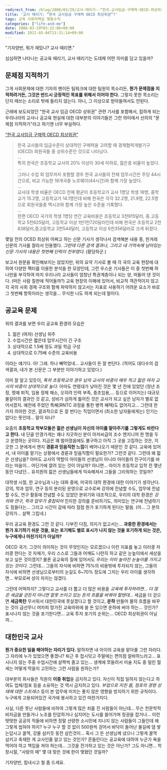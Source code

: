 ```yaml
---
redirect_from: /blog/2008/03/29/교사-때리기--“한국-교사임금-구매력-OECD-최상위권”/
title: '교사 때리기: “한국 교사임금 구매력 OECD 최상위권”?'
tags: 교육 사회적책임 행동수칙
categories: ["life-and-me"]
date: 2008-03-29T03:22:06+09:00
modified: 2011-03-04T13:31:14+09:00
---
```

"기자양반, 뭐가 재밌나? 교사 때리면."

심심하면 나타나는 공교육 때리기, 교사 때리기는 도데체 어떤 의미를 담고
있을까?  
  


## 문제점 지적하기

그게 사회문제에 대한 기자의 펜이든 팀워크에 대한 팀원의 목소리든, **뭔가
문제점을 지적하려거든, 그것은 반드시 긍정적인 목표를 위해서 이어야 한다.**
그렇지 못한 목소리는 단지 때쓰는 소리로 밖에 들리지 않는다. 아니, 그
이상으로 받아들여서도 안된다.

근래에 보도되었던 "한국 교사 임금 OECD 상위권" 관련 기사를 포함해서,
접하게 되는 우리나라의 교사나 공교육 현실에 대한 대부분의 이야기들은
그런 의미에서 선의의 "문제점 지적하기"라고 하기엔 너무 부실하다.

[“한국 교사임금 구매력 OECD 최상위권”](http://www.hani.co.kr/section-007000000/2001/06/007000000200106140008206.html)

> 한국 교사들의 임금수준이 상대적인 구매력을 고려할 때
> 경제협력개발기구(OECD) 회원국들 중 상위수준인 것으로 나타났다.  
> ...  
> 특히 한국은 초등학교 교사의 20% 이상이 30세 이하로, 젊은층 비율이 높았다.  
> ...  
> 그러나 수업 외 업무까지 포함할 경우 한국 교사들의 전체 업무시간은
> 주당 44시간으로, 비교 가능한 18개국중 노르웨이(44시간)와 함께 가장 높았다.  
> ...  
> 교사대 학생 비율은 OECD 전체 평균이 초등학교가 교사 1명당 학생 18명,
> 중학교가 15.2명, 고등학교가 14.1명인데 비해 한국은 각각 32.2명,
> 21.9명, 22.5명으로 회원국들중 멕시코와 함께 가장 높은 수준을 기록했다.  
> ...  
> 한편 OECD 국가의 학생 1명당 연간 교육비용은 초등학교 3천915달러,
> 중.고등학교 5천625달러, 고등학교 이상 1만1천720달러인데 비해 한국은
> 초등학교 2천838달러,중고등학교 3천544달러, 고등학교 이상 6천356달러로
> 크게 뒤졌다.

몇일 전의 OCED 최상위 어쩌고 하는 신문 기사가 생각나서 검색해본 내용 중,
한겨레 신문의 기사를 잘라서 인용했다. *그런데 다른 검색 결과나, 그리고
내 기억속에 남아있는 신문 기사의 내용은 첫번째 단락이 전부였다.*
(황당하군.)

보고서 원문을 확인해보지는 않았지만, 위의 요약 기사로 볼 때 각 국의
교육 현장에 대하여 다양한 팩터를 이용한 분석을 한 모양인데, 그런 우스운
기사들은 이 중 첫번째 하나만을 부각하여 마치 우리나라 교사들이 엄청난
특권계층이나 되는 양, 떠들어 댄 것이다. (떠든 사람 칠판에 적어둘까?) 교육
현장의 이해에 있어서, 비교적 객관적이지 않고 각 국의 사회 경제 구조와
함께 파악하지 않고서는 지표로 사용하기 어려운 요소가 바로 그 첫번째
항목이라는 생각을... 무식한 나도 하게 되는데 말이다.

## 공교육 문제

위의 결과를 보면 우리 공교육 환경의 모습은

1. 젊은 (여자) 선생님 위주
2. 수업시간은 짧은데 업무시간이 긴 구조
3. 상대적으로 1.5배 정도 과밀 학급 구성
4. 상대적으로 0.75배 수준의 교육비용

이라는 얘기다. 아! 그래. 하나 빼먹었네... 교사들이 돈 잘 번단다. (적어도
대다수의 검색결과, 내가 본 신문은 그 부분만 이야기하고 있었다.)

이미 잘 알고 있듯이, *특히 초등학교의 경우 남자 교사의 비중이 매우 적고
젋은 여자 교사의 비중이 상대적으로 높다.* 아마도 연령대가 낮아진 것은 몇
년 전에 있었던 (정년 조정, 명예 퇴직, 임용 정체 해소, 오히려 인력 부족,
중초임용,... 등으로 이어지는) 대규모 물갈이의 결과인 것 같고, 성비가
심하게 틀어진 것은 교사가 되고 싶은 남자가 별로 없어서겠지. 예전에 주었던
특혜(RNTC 과정을 통한 병역 혜택)도 없어지고... 그런데 한 가지 의아한
것은, 결과적으로 돈 잘 번다는 직업이면서 (최소한 남자들에게는) 인기는
없다는 뜻인데... 말이 되나?

요즘의 **초등학교 학부모들은 젊은 선생님이 자신의 아이를 맡아주기를
그렇게도 바란다고 한다.** 내 단골 안경가게는 꽤나 지긋하신 분이
아저씨급의 조수 엔지니어 한 명을 두고 운영하는 곳이다. 지금은 꽤
멀어졌음에도 불구하고 아직 그 곳을 고집하는 것은, 지긋한 그 분에게서
왠지 **경륜과 믿음직한 느낌**이 베어나오기 때문인 것 같다. 교육에 있어서,
내 아이를 맡기는 상황에서 경륜과 믿음직함이 필요한가? 그런것 같다.
그런데 왜 젋은 선생님을? 아마도 교사의 역할이 아이들의 선생님이 아니라
아이들의 친구이기를 바라는 마음이... 어딘가에 깔려 있는 것이 아닐까?
아니면... 아이가 초등학교 입학 전 몇년 동안 다녔던... 유치원의 젋은
선생님들에게 익숙해져서 그들을 그리워하는 것일까?

대학생 시절, 한 교수님과 나눈 대화 중에, 미국의 대학 환경에 대한 이야기가
생각난다. 강의, 학과 업무, 연구 등의 분리된 운영으로 교수로써 강의에
전념할 수도, 업무에 전념할 수도, 연구 활동에 전념할 수도 있었던 분위기와
대조적으로, 우리의 대학 환경은 *강의와 연구, 학과 업무가 중첩되어* 진지한
강의를 준비하기도, 의미있는 연구에 전념하기도 힘들다는... 그리고 시간이
감에 따라 점점 뭔가 포기하게 된다는 말씀.
(아... 그 분의 강의가... 살짝 그립네.)

우리 공교육 환경도 그런 것 같다. 다부진 다짐, 의지가 없고서는... **과중한
환경에서는 뭔가 포기하기 쉬운 것을, 또는 포기해도 별로 표시가 나지 않는
것을 포기하게 되는 것은, 누구에게나 마찬가지가 아닐까?**

OECD 국가. 그것이 의미하는 것이 무엇인지는 모르겠으나 이런 지표를 놓고
이러쿵 저러쿵 한다는 것 자체가, 우리 스스로 그들과 어깨도 나란히 하고
같은 눈높이에서 세상을 보고 싶은 것이겠지? 물론 공교육의 질에 있어서도
*우리는 이미 높아진 눈높이를 가지고 있는 것이다.* 그런데... 그들의 자식에
비하면 75%의 비용밖에 투자되지 않는, 그들의 자식에 비하면
선생님으로부터의 눈길도 6~70% 정도에 그치는 우리 아이를 생각하면...
부모로써 성이 차지는 않겠다.

그런데 어떡하지? 그렇다고 교사를 더 뽑고 더 많은 비용을 *교육에
투자하려면... 더 많은 세금을 걷든지 아니면 잘못 쓰이고 있는 돈의 흐름을
바꿔야 할텐데...* 세금을 더 걷으면 **세금폭탄** 무서워서 대한민국에
못살겠다고 할 것이고, **운하** 만들어 물의 흐름을 바꾸는 것이 급선무니
어차피 망가진 교육따위에 쓸 돈 있으면 운하에 써야 하는... 것인가?
표시나지 않는 것을 포기한다면... 교육 투자 포기의 순위는...
OECD 최상위권이 아닐까...

## 대한민국 교사

**뭔가 중요한 일을 해야하는 자리가 있다.** 말하자면 내 아이의 교육을
맡아줄 그런 자리다. 그 자리에 누가 있었으면 좋겠나? 퇴근 후 접시닦고
주말에는 편의점 알바하느라고... 표시나지 않는 주중 수업시간에 살짝씩
졸고 있는...
생계에 쪼들려서 미술 지도 중 밀린 월세는 어떻게 막을지 고민하는 그런
사람을 원하는가?

대부분의 회사들은 직원의 **이중 취업**을 금지하고 있다. 자신이 직접
일하지 않는다고 하여도 업체/점포 등을 소유하는 것 역시 금지하고 있다.
*부업으로 지친 몸, 점포의 경영 상태에 대한 스트레스* 등이 본 업무에
미치는 좋지 않은 영향을 방지하기 위한 규칙이다. 누구에게 고용되어있건
국가에 봉사하고 있건 마찬가지다.

사실, 다른 못난 사람들에 비하여 그렇게 많은 죄를 진 사람들이 아닌데...
무슨 천문학적 비자금을 만들거나 노조를 탄압하거나 심지어는 도시를
쓸어가며 정권을 잡거나... 이런 떳떳한 공공의 적들에 비하면 정말 선량한
소시민에 지나지 않는 사람들이 그들인데 왜 그렇게 씹혀야 하지? 누구 누구
할 것 없이 500원씩 걷어서 바닥이 들어난 물길에 댐 쌓는답시고 꿀꺽, 강물
삼키듯 동전 삼킨것이... 혹시 그 돈 선생님께 냈으니 그렇게 꿀꺽 삼키고
축재한 게 교사인줄 알고 있는 것인가? 흔들린다는 공교육에 대하여 누군가
욕을 먹어야 하고 책임을 져야 하는데... 그것을 전가하고 있는 것은 아닌가?
그도 아니면... 학창시절, "사랑의 매" 몇 대 맞은 것에 한이 맺혔던 것일까?

기자양반, 힘내시고 철 좀 드세요.

